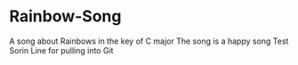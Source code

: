 # Rainbow-Song
A song about Rainbows in the key of C major
The song is a happy song
Test Sorin
Line for pulling into Git

